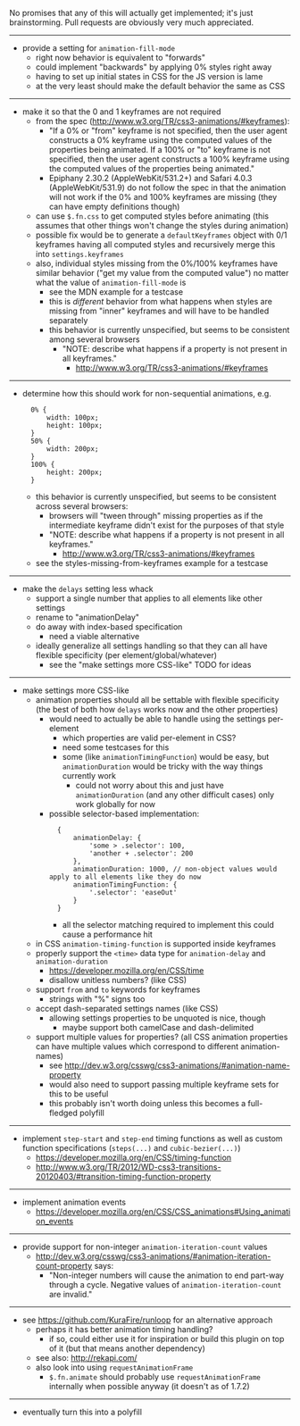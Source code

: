 No promises that any of this will actually get implemented; it's just 
brainstorming. Pull requests are obviously very much appreciated.


--------------------------------------------------------------------------------
- provide a setting for `animation-fill-mode`
	- right now behavior is equivalent to "forwards"
	- could implement "backwards" by applying 0% styles right away
	- having to set up initial states in CSS for the JS version is lame
	- at the very least should make the default behavior the same as CSS

--------------------------------------------------------------------------------
- make it so that the 0 and 1 keyframes are not required
	- from the spec (http://www.w3.org/TR/css3-animations/#keyframes):
		- "If a 0% or "from" keyframe is not specified, then the user agent 
		  constructs a 0% keyframe using the computed values of the 
		  properties being animated. If a 100% or "to" keyframe is not 
		  specified, then the user agent constructs a 100% keyframe using 
		  the computed values of the properties being animated."
		- Epiphany 2.30.2 (AppleWebKit/531.2+) and Safari 4.0.3 
		  (AppleWebKit/531.9) do not follow the spec in that the animation 
		  will not work if the 0% and 100% keyframes are missing (they can 
		  have empty definitions though)
	- can use `$.fn.css` to get computed styles before animating (this assumes 
	  that other things won't change the styles during animation)
	- possible fix would be to generate a `defaultKeyframes` object with 0/1
	  keyframes having all computed styles and recursively merge this into 
	  `settings.keyframes`
	- also, individual styles missing from the 0%/100% keyframes have similar 
	  behavior ("get my value from the computed value") no matter what the 
	  value of `animation-fill-mode` is
		- see the MDN example for a testcase
		- this is *different* behavior from what happens when styles are 
		  missing from "inner" keyframes and will have to be handled 
		  separately
		- this behavior is currently unspecified, but seems to be consistent 
		  among several browsers
			- "NOTE: describe what happens if a property is not present in 
			  all keyframes."
				- http://www.w3.org/TR/css3-animations/#keyframes

--------------------------------------------------------------------------------
- determine how this should work for non-sequential animations, e.g.  
  ```
  	0% {
  		width: 100px;
  		height: 100px;
  	}
  	50% {
  		width: 200px;
  	}
  	100% {
  		height: 200px;
  	}
  ```
	- this behavior is currently unspecified, but seems to be consistent 
	  across several browsers:
		- browsers will "tween through" missing properties as if the 
		  intermediate keyframe didn't exist for the purposes of that style
		- "NOTE: describe what happens if a property is not present in 
		  all keyframes."
			- http://www.w3.org/TR/css3-animations/#keyframes
	- see the styles-missing-from-keyframes example for a testcase

--------------------------------------------------------------------------------
- make the `delays` setting less whack
	- support a single number that applies to all elements like other settings
	- rename to "animationDelay"
	- do away with index-based specification
		- need a viable alternative
	- ideally generalize all settings handling so that they can all have 
	  flexible specificity (per element/global/whatever)
		- see the "make settings more CSS-like" TODO for ideas

--------------------------------------------------------------------------------
- make settings more CSS-like
	- animation properties should all be settable with flexible specificity 
	  (the best of both how `delays` works now and the other properties)
		- would need to actually be able to handle using the settings 
		  per-element
			- which properties are valid per-element in CSS?
			- need some testcases for this
			- some (like `animationTimingFunction`) would be easy, but 
			  `animationDuration` would be tricky with the way things 
			  currently work
				- could not worry about this and just have 
				  `animationDuration` (and any other difficult cases) only 
				  work globally for now
		- possible selector-based implementation:  
		  ```
		  	{
		  		animationDelay: {
		  			'some > .selector': 100,
		  			'another + .selector': 200
		  		},
		  		animationDuration: 1000, // non-object values would apply to all elements like they do now
		  		animationTimingFunction: {
		  			'.selector': 'easeOut'
		  		}
		  	}
		  ```
			- all the selector matching required to implement this could 
			  cause a performance hit
	- in CSS `animation-timing-function` is supported inside keyframes
	- properly support the `<time>` data type for `animation-delay` and 
	  `animation-duration`
		- https://developer.mozilla.org/en/CSS/time
		- disallow unitless numbers? (like CSS)
	- support `from` and `to` keywords for keyframes
		- strings with "%" signs too
	- accept dash-separated settings names (like CSS)
		- allowing settings properties to be unquoted is nice, though
			- maybe support both camelCase and dash-delimited
	- support multiple values for properties? (all CSS animation properties 
	  can have multiple values which correspond to different animation-names)
		- see http://dev.w3.org/csswg/css3-animations/#animation-name-property
		- would also need to support passing multiple keyframe sets for this 
		  to be useful
		- this probably isn't worth doing unless this becomes a full-fledged 
		  polyfill

--------------------------------------------------------------------------------
- implement `step-start` and `step-end` timing functions as well as custom 
  function specifications (`steps(...)` and `cubic-bezier(...)`)
	- https://developer.mozilla.org/en/CSS/timing-function
	- http://www.w3.org/TR/2012/WD-css3-transitions-20120403/#transition-timing-function-property

--------------------------------------------------------------------------------
- implement animation events
	- https://developer.mozilla.org/en/CSS/CSS_animations#Using_animation_events

--------------------------------------------------------------------------------
- provide support for non-integer `animation-iteration-count` values
	- http://dev.w3.org/csswg/css3-animations/#animation-iteration-count-property
	  says:
		- "Non-integer numbers will cause the animation to end part-way 
		  through a cycle. Negative values of `animation-iteration-count` 
		  are invalid."

--------------------------------------------------------------------------------
- see https://github.com/KuraFire/runloop for an alternative approach
	- perhaps it has better animation timing handling?
		- if so, could either use it for inspiration or build this plugin on 
		  top of it (but that means another dependency)
	- see also: http://rekapi.com/
	- also look into using `requestAnimationFrame`
		- `$.fn.animate` should probably use `requestAnimationFrame` 
		  internally when possible anyway (it doesn't as of 1.7.2)

--------------------------------------------------------------------------------
- eventually turn this into a polyfill

